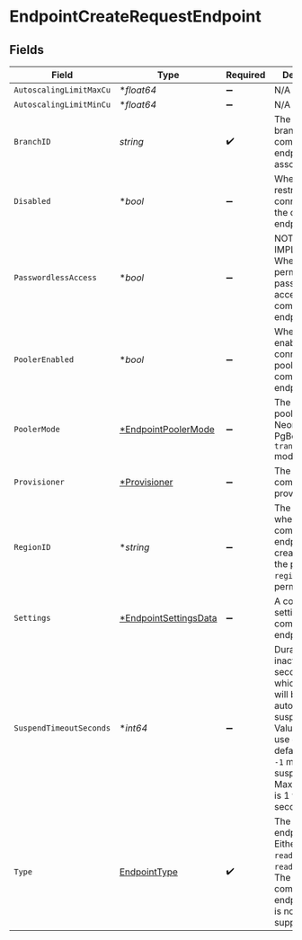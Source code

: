 # EndpointCreateRequestEndpoint


## Fields

| Field                                                                                                                                                                                      | Type                                                                                                                                                                                       | Required                                                                                                                                                                                   | Description                                                                                                                                                                                |
| ------------------------------------------------------------------------------------------------------------------------------------------------------------------------------------------ | ------------------------------------------------------------------------------------------------------------------------------------------------------------------------------------------ | ------------------------------------------------------------------------------------------------------------------------------------------------------------------------------------------ | ------------------------------------------------------------------------------------------------------------------------------------------------------------------------------------------ |
| `AutoscalingLimitMaxCu`                                                                                                                                                                    | **float64*                                                                                                                                                                                 | :heavy_minus_sign:                                                                                                                                                                         | N/A                                                                                                                                                                                        |
| `AutoscalingLimitMinCu`                                                                                                                                                                    | **float64*                                                                                                                                                                                 | :heavy_minus_sign:                                                                                                                                                                         | N/A                                                                                                                                                                                        |
| `BranchID`                                                                                                                                                                                 | *string*                                                                                                                                                                                   | :heavy_check_mark:                                                                                                                                                                         | The ID of the branch the compute endpoint will be associated with<br/>                                                                                                                     |
| `Disabled`                                                                                                                                                                                 | **bool*                                                                                                                                                                                    | :heavy_minus_sign:                                                                                                                                                                         | Whether to restrict connections to the compute endpoint<br/>                                                                                                                               |
| `PasswordlessAccess`                                                                                                                                                                       | **bool*                                                                                                                                                                                    | :heavy_minus_sign:                                                                                                                                                                         | NOT YET IMPLEMENTED. Whether to permit passwordless access to the compute endpoint.<br/>                                                                                                   |
| `PoolerEnabled`                                                                                                                                                                            | **bool*                                                                                                                                                                                    | :heavy_minus_sign:                                                                                                                                                                         | Whether to enable connection pooling for the compute endpoint<br/>                                                                                                                         |
| `PoolerMode`                                                                                                                                                                               | [*EndpointPoolerMode](../../models/shared/endpointpoolermode.md)                                                                                                                           | :heavy_minus_sign:                                                                                                                                                                         | The connection pooler mode. Neon supports PgBouncer in `transaction` mode only.<br/>                                                                                                       |
| `Provisioner`                                                                                                                                                                              | [*Provisioner](../../models/shared/provisioner.md)                                                                                                                                         | :heavy_minus_sign:                                                                                                                                                                         | The Neon compute provisioner.<br/>                                                                                                                                                         |
| `RegionID`                                                                                                                                                                                 | **string*                                                                                                                                                                                  | :heavy_minus_sign:                                                                                                                                                                         | The region where the compute endpoint will be created. Only the project's `region_id` is permitted.<br/>                                                                                   |
| `Settings`                                                                                                                                                                                 | [*EndpointSettingsData](../../models/shared/endpointsettingsdata.md)                                                                                                                       | :heavy_minus_sign:                                                                                                                                                                         | A collection of settings for a compute endpoint                                                                                                                                            |
| `SuspendTimeoutSeconds`                                                                                                                                                                    | **int64*                                                                                                                                                                                   | :heavy_minus_sign:                                                                                                                                                                         | Duration of inactivity in seconds after which endpoint will be<br/>automatically suspended. Value `0` means use global default,<br/>`-1` means never suspend. Maximum value is 1 week in seconds.<br/> |
| `Type`                                                                                                                                                                                     | [EndpointType](../../models/shared/endpointtype.md)                                                                                                                                        | :heavy_check_mark:                                                                                                                                                                         | The compute endpoint type. Either `read_write` or `read_only`.<br/>The `read_only` compute endpoint type is not yet supported.<br/>                                                        |